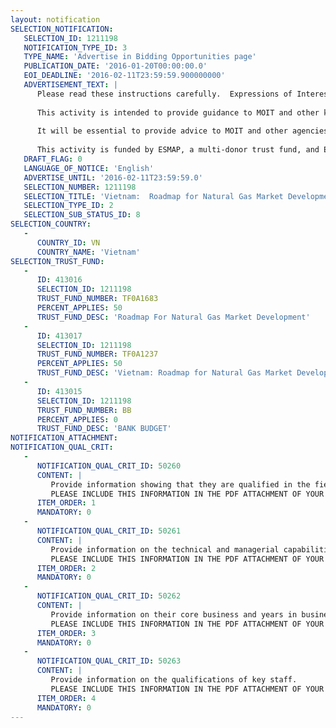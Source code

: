 ```yaml
---
layout: notification
SELECTION_NOTIFICATION: 
   SELECTION_ID: 1211198
   NOTIFICATION_TYPE_ID: 3
   TYPE_NAME: 'Advertise in Bidding Opportunities page'
   PUBLICATION_DATE: '2016-01-20T00:00:00.0'
   EOI_DEADLINE: '2016-02-11T23:59:59.900000000'
   ADVERTISEMENT_TEXT: |
      Please read these instructions carefully.  Expressions of Interest are limited to 10 pages in total.  Exceeding this limit or providing other attachments will lead to automatic disqualification.  The document should be provided in pdf format only and include all relevant information including a cover letter if desired, a statement of interest and qualifications, and summary biographies of key personnel (do NOT provide full cv's).  In the EOI, firms are instructed to present capabilities and experience in: the Vietnam energy market; gas and power markets and regulation; the liquefied natural gas market; and upstream issues, including the structuring of incentives for investment in mature oil and gas basins.  Please note that EOIs are strictly limited to 10 pages in total, and should be submitted as a single pdf through the econsultant2 system.
      
      This activity is intended to provide guidance to MOIT and other key agencies in Vietnam in the following areas: Economic costing of natural gas; options for evolution of market-based pricing of natural gas, and the options for natural gas market development post-2020; synchronization of emerging liberalized gas market with competitive power market and with the long-term gas contract market; development options for supporting infrastructure; and advice on the natural gas regulatory mechanism, including specific approaches to price formation and regulation.  The above considerations will feed into a draft Government policy which will include implementation roadmaps with specific targets and timelines. The scope of work requires two areas of specialization: first, in the economics of natural gas, LNG, and power, and second, in upstream natural gas. The key dynamic in Vietnam leading to fulfillment of the Government vision of competition in the gas market will be the ability of gas from different sources to enter the market without undue barriers.  That requires a market that has integrated infrastructure available to market participants on a non-discriminatory basis, is not overly encumbered by inflexible long-term contracts, and has market-based pricing that can transmit strong price signals to suppliers and consumers alike.
      
      It will be essential to provide advice to MOIT and other agencies about how different scenarios for Block B, Blue Whale, Son My LNG, and other, smaller developments in Vietnam's offshore affect the development of the onshore gas market and the evolution of gas-fired power within the competitive power market.  Energy sector dynamics have been affected by the rapid and unexpected downward price movements in oil, gas, and coal and the impact of "lower for longer" on upstream developments and LNG ambitions will need to be carefully assessed.
      
      This activity is funded by ESMAP, a multi-donor trust fund, and EAAIG, a trust fund provided by Australia and focused on Asia.
   DRAFT_FLAG: 0
   LANGUAGE_OF_NOTICE: 'English'
   ADVERTISE_UNTIL: '2016-02-11T23:59:59.0'
   SELECTION_NUMBER: 1211198
   SELECTION_TITLE: 'Vietnam:  Roadmap for Natural Gas Market Development'
   SELECTION_TYPE_ID: 2
   SELECTION_SUB_STATUS_ID: 8
SELECTION_COUNTRY: 
   - 
      COUNTRY_ID: VN
      COUNTRY_NAME: 'Vietnam'
SELECTION_TRUST_FUND: 
   - 
      ID: 413016
      SELECTION_ID: 1211198
      TRUST_FUND_NUMBER: TF0A1683
      PERCENT_APPLIES: 50
      TRUST_FUND_DESC: 'Roadmap For Natural Gas Market Development'
   - 
      ID: 413017
      SELECTION_ID: 1211198
      TRUST_FUND_NUMBER: TF0A1237
      PERCENT_APPLIES: 50
      TRUST_FUND_DESC: 'Vietnam: Roadmap for Natural Gas Market Development'
   - 
      ID: 413015
      SELECTION_ID: 1211198
      TRUST_FUND_NUMBER: BB
      PERCENT_APPLIES: 0
      TRUST_FUND_DESC: 'BANK BUDGET'
NOTIFICATION_ATTACHMENT: 
NOTIFICATION_QUAL_CRIT: 
   - 
      NOTIFICATION_QUAL_CRIT_ID: 50260
      CONTENT: |
         Provide information showing that they are qualified in the field of the assignment.
         PLEASE INCLUDE THIS INFORMATION IN THE PDF ATTACHMENT OF YOUR EXPRESSION OF INTEREST ONLY
      ITEM_ORDER: 1
      MANDATORY: 0
   - 
      NOTIFICATION_QUAL_CRIT_ID: 50261
      CONTENT: |
         Provide information on the technical and managerial capabilities of the firm.
         PLEASE INCLUDE THIS INFORMATION IN THE PDF ATTACHMENT OF YOUR EXPRESSION OF INTEREST ONLY
      ITEM_ORDER: 2
      MANDATORY: 0
   - 
      NOTIFICATION_QUAL_CRIT_ID: 50262
      CONTENT: |
         Provide information on their core business and years in business.
         PLEASE INCLUDE THIS INFORMATION IN THE PDF ATTACHMENT OF YOUR EXPRESSION OF INTEREST ONLY
      ITEM_ORDER: 3
      MANDATORY: 0
   - 
      NOTIFICATION_QUAL_CRIT_ID: 50263
      CONTENT: |
         Provide information on the qualifications of key staff.
         PLEASE INCLUDE THIS INFORMATION IN THE PDF ATTACHMENT OF YOUR EXPRESSION OF INTEREST ONLY.  SUMMARY BIOS ONLY AND ONLY OF STAFF THAT YOU EXPECT TO INCLUDE IN A PROPOSAL IF YOU ARE INVITED TO BID.
      ITEM_ORDER: 4
      MANDATORY: 0
---
```

